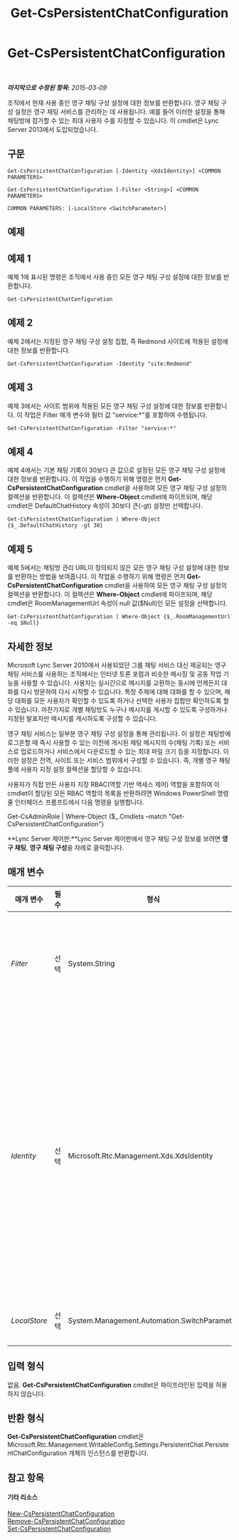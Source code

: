 ﻿---
title: Get-CsPersistentChatConfiguration
TOCTitle: Get-CsPersistentChatConfiguration
ms:assetid: a15ce45f-00cc-49af-9ef4-3991d891d37e
ms:mtpsurl: https://technet.microsoft.com/ko-kr/library/JJ205140(v=OCS.15)
ms:contentKeyID: 49304575
ms.date: 08/24/2015
mtps_version: v=OCS.15
ms.translationtype: HT
---

# Get-CsPersistentChatConfiguration

 

_**마지막으로 수정된 항목:** 2015-03-09_

조직에서 현재 사용 중인 영구 채팅 구성 설정에 대한 정보를 반환합니다. 영구 채팅 구성 설정은 영구 채팅 서비스를 관리하는 데 사용됩니다. 예를 들어 이러한 설정을 통해 채팅방에 참가할 수 있는 최대 사용자 수를 지정할 수 있습니다. 이 cmdlet은 Lync Server 2013에서 도입되었습니다.

## 구문

    Get-CsPersistentChatConfiguration [-Identity <XdsIdentity>] <COMMON PARAMETERS>

    Get-CsPersistentChatConfiguration [-Filter <String>] <COMMON PARAMETERS>

    COMMON PARAMETERS: [-LocalStore <SwitchParameter>]

## 예제

## 예제 1

예제 1에 표시된 명령은 조직에서 사용 중인 모든 영구 채팅 구성 설정에 대한 정보를 반환합니다.

    Get-CsPersistentChatConfiguration

## 예제 2

예제 2에서는 지정된 영구 채팅 구성 설정 집합, 즉 Redmond 사이트에 적용된 설정에 대한 정보를 반환합니다.

    Get-CsPersistentChatConfiguration -Identity "site:Redmond"

## 예제 3

예제 3에서는 사이트 범위에 적용된 모든 영구 채팅 구성 설정에 대한 정보를 반환합니다. 이 작업은 Filter 매개 변수와 필터 값 "service:\*"를 포함하여 수행됩니다.

    Get-CsPersistentChatConfiguration -Filter "service:*"

## 예제 4

예제 4에서는 기본 채팅 기록이 30보다 큰 값으로 설정된 모든 영구 채팅 구성 설정에 대한 정보를 반환합니다. 이 작업을 수행하기 위해 명령은 먼저 **Get-CsPersistentChatConfiguration** cmdlet을 사용하여 모든 영구 채팅 구성 설정의 컬렉션을 반환합니다. 이 컬렉션은 **Where-Object** cmdlet에 파이프되며, 해당 cmdlet은 DefaultChatHistory 속성이 30보다 큰(-gt) 설정만 선택합니다.

    Get-CsPersistentChatConfiguration | Where-Object {$_.DefaultChatHistory -gt 30}

## 예제 5

예제 5에서는 채팅방 관리 URL이 정의되지 않은 모든 영구 채팅 구성 설정에 대한 정보를 반환하는 방법을 보여줍니다. 이 작업을 수행하기 위해 명령은 먼저 **Get-CsPersistentChatConfiguration** cmdlet을 사용하여 모든 영구 채팅 구성 설정의 컬렉션을 반환합니다. 이 컬렉션은 **Where-Object** cmdlet에 파이프되며, 해당 cmdlet은 RoomManagementUrl 속성이 null 값($Null)인 모든 설정을 선택합니다.

    Get-CsPersistentChatConfiguration | Where-Object {$_.RoomManagementUrl -eq $Null}

## 자세한 정보

Microsoft Lync Server 2010에서 사용되었던 그룹 채팅 서비스 대신 제공되는 영구 채팅 서비스를 사용하는 조직에서는 인터넷 토론 포럼과 비슷한 메시징 및 공동 작업 기능을 사용할 수 있습니다. 사용자는 실시간으로 메시지를 교환하는 동시에 언제든지 대화를 다시 방문하여 다시 시작할 수 있습니다. 특정 주제에 대해 대화를 할 수 있으며, 해당 대화를 모든 사용자가 확인할 수 있도록 하거나 선택한 사용자 집합만 확인하도록 할 수 있습니다. 마찬가지로 개별 채팅방도 누구나 메시지를 게시할 수 있도록 구성하거나 지정된 발표자만 메시지를 게시하도록 구성할 수 있습니다.

영구 채팅 서비스는 일부분 영구 채팅 구성 설정을 통해 관리됩니다. 이 설정은 채팅방에 로그온할 때 즉시 사용할 수 있는 이전에 게시된 채팅 메시지의 수(채팅 기록) 또는 서비스로 업로드하거나 서비스에서 다운로드할 수 있는 최대 파일 크기 등을 지정합니다. 이러한 설정은 전역, 사이트 또는 서비스 범위에서 구성할 수 있습니다. 즉, 개별 영구 채팅 풀에 사용자 지정 설정 컬렉션을 할당할 수 있습니다.

사용자가 직접 만든 사용자 지정 RBAC(역할 기반 액세스 제어) 역할을 포함하여 이 cmdlet이 할당된 모든 RBAC 역할의 목록을 반환하려면 Windows PowerShell 명령줄 인터페이스 프롬프트에서 다음 명령을 실행합니다.

Get-CsAdminRole | Where-Object {$\_.Cmdlets –match "Get-CsPersistentChatConfiguration"}

**Lync Server 제어판:**Lync Server 제어판에서 영구 채팅 구성 정보를 보려면 **영구 채팅**, **영구 채팅 구성**을 차례로 클릭합니다.

## 매개 변수


<table>
<colgroup>
<col style="width: 25%" />
<col style="width: 25%" />
<col style="width: 25%" />
<col style="width: 25%" />
</colgroup>
<thead>
<tr class="header">
<th>매개 변수</th>
<th>필수</th>
<th>형식</th>
<th>설명</th>
</tr>
</thead>
<tbody>
<tr class="odd">
<td><p><em>Filter</em></p></td>
<td><p>선택</p></td>
<td><p>System.String</p></td>
<td><p>반환할 영구 채팅 구성 설정의 컬렉션을 지정할 때 와일드카드를 사용할 수 있습니다. 예를 들어 다음 구문은 서비스 범위에 구성된 모든 설정을 반환합니다.</p>
<p>-Filter &quot;service:*&quot;</p>
<p>Filter와 Identity 매개 변수를 같은 명령에서 사용할 수는 없습니다.</p></td>
</tr>
<tr class="even">
<td><p><em>Identity</em></p></td>
<td><p>선택</p></td>
<td><p>Microsoft.Rtc.Management.Xds.XdsIdentity</p></td>
<td><p>반환할 영구 채팅 구성 설정의 고유 식별자입니다. 전역 컬렉션을 반환하려면 다음 구문을 사용합니다.</p>
<p>-Identity &quot;global&quot;</p>
<p>사이트 범위에서 구성된 설정 컬렉션을 반환하려면 다음과 같은 구문을 사용합니다.</p>
<p>-Identity &quot;site:Redmond&quot;</p>
<p>서비스 범위에서 구성된 컬렉션을 반환하려면 다음 구문을 사용합니다.</p>
<p>-Identity &quot;service:PersistentChatServer:atl-gc-001.litwareinc.com&quot;</p>
<p>Identity 매개 변수에는 와일드카드를 사용할 수 없습니다.</p>
<p>Identity 매개 변수와 Filter 매개 변수를 둘 다 명령에 포함하지 않으면 <strong>Get-CsPersistentChatConfiguration</strong> cmdlet은 조직에서 사용 중인 모든 영구 채팅 구성 설정에 대한 정보를 반환합니다.</p></td>
</tr>
<tr class="odd">
<td><p><em>LocalStore</em></p></td>
<td><p>선택</p></td>
<td><p>System.Management.Automation.SwitchParameter</p></td>
<td><p>중앙 관리 저장소 자체가 아니라 중앙 관리 저장소의 로컬 복제본에서 영구 채팅 구성 데이터를 검색합니다.</p></td>
</tr>
</tbody>
</table>


## 입력 형식

없음. **Get-CsPersistentChatConfiguration** cmdlet은 파이프라인된 입력을 허용하지 않습니다.

## 반환 형식

**Get-CsPersistentChatConfiguration** cmdlet은 Microsoft.Rtc.Management.WritableConfig.Settings.PersistentChat.PersistentChatConfiguration 개체의 인스턴스를 반환합니다.

## 참고 항목

#### 기타 리소스

[New-CsPersistentChatConfiguration](new-cspersistentchatconfiguration.md)  
[Remove-CsPersistentChatConfiguration](remove-cspersistentchatconfiguration.md)  
[Set-CsPersistentChatConfiguration](set-cspersistentchatconfiguration.md)

